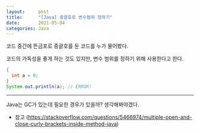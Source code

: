 ```yaml
---
layout:     post
title:      "[Java] 중괄호로 변수범위 정하기"
date:       2021-05-04
categories: Java
---
```


코드 중간에 뜬금포로 중괄호를 둔 코드를 누가 물어봤다.

코드의 가독성을 좋게 하는 것도 있지만, 변수 범위를 정하기 위해 사용한다고 한다.

```java 
{
  int a = 0;
}
System.out.println(a); // ERROR!
```
- - -
Java는 GC가 있는데 필요한 경우가 있을까? 생각해봐야겠다.   

+ 참고
(https://stackoverflow.com/questions/5466974/multiple-open-and-close-curly-brackets-inside-method-java)
